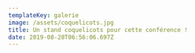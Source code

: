 ```yaml
---
templateKey: galerie
image: /assets/coquelicots.jpg
title: Un stand coquelicots pour cette conférence !
date: 2019-08-28T06:56:06.697Z
---
```


